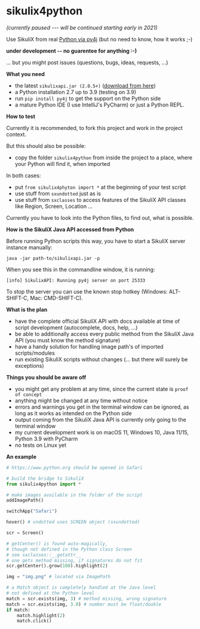 # sikulix4python

*(currently paused --- will be continued starting early in 2021)*

Use SikuliX from real [Python via py4j](https://www.py4j.org) (but no need to know, how it works ;-)

**under development -- no guarentee for anything :-)**

... but you might post issues (questions, bugs, ideas, requests, ...)

**What you need**
 - the latest ``sikulixapi.jar (2.0.5+)`` ([download from here](https://raiman.github.io/SikuliX1/downloads.html))
 - a Python installation 2.7 up to 3.9 (testing on 3.9)
 - run ``pip install py4j`` to get the support on the Python side
 - a mature Python IDE (I use IntelliJ's PyCharm) or just a Python REPL.
 
**How to test**

Currently it is recommended, to fork this project and work in the project context.

But this should also be possible:
 - copy the folder ``sikulix4python`` from inside the project to a place, where your Python will find it, when imported
 
In both cases:
 - put ``from sikulix4phyton import *`` at the beginning of your test script
 - use stuff from ``sxundotted`` just as is
 - use stuff from ``sxclasses`` to access features of the SikuliX API classes like Region, Screen, Location ...
 
Currently you have to look into the Python files, to find out, what is possible.

**How is the SikuliX Java API accessed from Python**

Before running Python scripts this way, you have to start a SikuliX server instance manually:

``java -jar path-to/sikulixapi.jar -p``

When you see this in the commandline window, it is running:

```
[info] SikulixAPI: Running py4j server on port 25333
```

To stop the server you can use the known stop hotkey (Windows: ALT-SHIFT-C, Mac: CMD-SHIFT-C).

**What is the plan**
 - have the complete official SikuliX API with docs available at time of script development (autocomplete, docs, help, ...)
 - be able to additionally access every public method from the SikuliX Java API (you must know the method signature)
 - have a handy solution for handling image path's of imported scripts/modules
 - run existing SikuliX scripts without changes (... but there will surely be exceptions)
 
**Things you should be aware off**
- you might get any problem at any time, since the current state is ``proof of concept``
- anything might be changed at any time without notice
- errors and warnings you get in the terminal window can be ignored, as long as it works as intended on the Python side
- output coming from the SikuliX Java API is currently only going to the terminal window
- my current development work is on macOS 11, Windows 10, Java 11/15, Python 3.9 with PyCharm
- no tests on Linux yet

**An example**

``` python
# https://www.python.org should be opened in Safari

# build the bridge to SikuliX
from sikulix4python import *

# make images available in the folder of the script
addImagePath()

switchApp("Safari")

hover() # undotted uses SCREEN object (sxundotted)

scr = Screen()

# getCenter() is found auto-magically,
# though not defined in the Python class Screen
# see sxclasses::__getattr__
# one gets method missing, if signatures do not fit
scr.getCenter().grow(100).highlight(2)

img = "img.png" # located via ImagePath

# a Match object is completely handled at the Java level
# not defined at the Python level
match = scr.exists(img, 3) # method missing, wrong signature
match = scr.exists(img, 3.0) # number must be float/double
if match:
    match.highlight(2)
    match.click()
```

